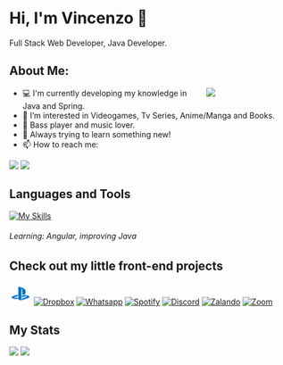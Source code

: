 Hi, I'm Vincenzo :wave:
===================

Full Stack Web Developer, Java Developer.

About Me:
----

<img align="right" width="30%" src="https://i.ibb.co/gSzZhQB/img-readme.png"> 

- :computer: I'm currently developing my knowledge in Java and Spring.
- 👀 I’m interested in Videogames, Tv Series, Anime/Manga and Books.
- :guitar: Bass player and music lover.
- :telescope: Always trying to learn something new!
- 📫 How to reach me:

<a href="https://www.linkedin.com/in/vincenzo-cafasso/" /><img src="https://img.shields.io/badge/LinkedIn-0077B5?style=for-the-badge&logo=linkedin&logoColor=white" /><a/>
<a href="mailto:vincenzocafassog@gmail.com" /><img src="https://img.shields.io/badge/Gmail-D14836?style=for-the-badge&logo=gmail&logoColor=white" /><a/>


Languages and Tools
------

[![My Skills](https://skills.thijs.gg/icons?i=html,css,scss,bootstrap,js,vue,mysql,php,laravel,java,spring)](https://skills.thijs.gg)

###### Learning: Angular, improving Java

Check out my little front-end projects
------

<div>
<a href="https://vincaf.github.io/htmlcss-playstation/"><img src="https://github.com/ErJump/htmlcss-playstation/blob/main/img/play_logo.svg"  title="PlayStation" alt="PlayStation" width="40" height="40"/></a>
<a href="https://vincaf.github.io/htmlcss-dropbox/"><img src="https://aem.dropbox.com/cms/content/dam/dropbox/www/en-us/branding/app-dropbox-android@2x.png"  title="Dropbox" alt="Dropbox" width="40" height="40"/></a>
<a href="https://vincaf.github.io/vue-boolzapp/"><img src="https://upload.wikimedia.org/wikipedia/commons/thumb/6/6b/WhatsApp.svg/2044px-WhatsApp.svg.png"  title="Whatsapp" alt="Whatsapp" width="40" height="40"/></a>
 <a href="https://vincaf.github.io/html-css-spotifyweb/"><img src="https://upload.wikimedia.org/wikipedia/commons/thumb/1/19/Spotify_logo_without_text.svg/2048px-Spotify_logo_without_text.svg.png"  title="Spotify" alt="Spotify" width="40" height="40"/></a>
<a href="https://vincaf.github.io/htmlcss-discord/"><img src="https://assets-global.website-files.com/6257adef93867e50d84d30e2/636e0a69f118df70ad7828d4_icon_clyde_blurple_RGB.svg"  title="Discord" alt="Discord" width="40" height="40"/></a>
<a href="https://vincaf.github.io/html-css-boolando/"><img src="https://avatars.githubusercontent.com/u/1564818?s=200&v=4" title="Zalando" alt="Zalando" width="40" height="40"/></a>
<a href="https://vincaf.github.io/html-css-zoom/"><img src="https://www.freepnglogos.com/uploads/zoom-logo-png/zoom-logo-video-icon-in-circle-7.png" title="Zoom" alt="Zoom" width="40" height="40"/></a>
</div>

My Stats
--------
<img width="450" src="https://github-readme-stats.vercel.app/api?username=vincaf&show_icons=true&theme=radical"> 
<img width="450" src="https://github-readme-stats.vercel.app/api/top-langs/?username=vincaf&layout=compact&theme=radical"/>
